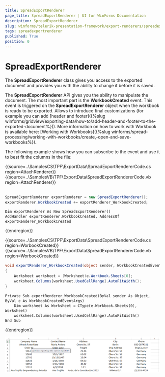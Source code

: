 ```yaml
---
title: SpreadExportRenderer
page_title: SpreadExportRenderer | UI for WinForms Documentation
description: SpreadExportRenderer
slug: winforms/telerik-presentation-framework/export-renderers/spreadexportrenderer
tags: spreadexportrenderer
published: True
position: 0
---
```


# SpreadExportRenderer


The __SpreadExportRenderer__ class gives you access to the exported document and provides you with the ability to change it before it is saved.
        

The __SpreadExportRenderer__ API gives you the ability to manipulate the document. The most important part is the __WorkbookCreated__ event. This event is triggered on the __SpreadExportRenderer__ object when the workbook is ready to be exported. Allows to introduce final customizations (for example you can add [header and footer]({%slug winforms/gridview/exporting-data/how-to/add-header-and-footer-to-the-exported-document%})). More information on how to work with Workbook is available here: [Working with Workbooks]({%slug winforms/spread-processing/working-with-workbooks/create,-open-and-save-workbooks%}).
        

The following example shows how you can subscribe to the event and use it to best fit the columns in the file:

{{source=..\SamplesCS\TPF\ExportData\SpreadExportRendererCode.cs region=AttachRenderer}} 
{{source=..\SamplesVB\TPF\ExportData\SpreadExportRendererCode.vb region=AttachRenderer}} 

````C#
          
SpreadExportRenderer exportRenderer = new SpreadExportRenderer();
exportRenderer.WorkbookCreated += exportRenderer_WorkbookCreated;

````
````VB.NET
Dim exportRenderer As New SpreadExportRenderer()
AddHandler exportRenderer.WorkbookCreated, AddressOf exportRenderer_WorkbookCreated

````

{{endregion}} 

{{source=..\SamplesCS\TPF\ExportData\SpreadExportRendererCode.cs region=WorbookCreated}} 
{{source=..\SamplesVB\TPF\ExportData\SpreadExportRendererCode.vb region=WorbookCreated}} 

````C#
void exportRenderer_WorkbookCreated(object sender, WorkbookCreatedEventArgs e)
{
    Worksheet worksheet = (Worksheet)e.Workbook.Sheets[0];
    worksheet.Columns[worksheet.UsedCellRange].AutoFitWidth();
}

````
````VB.NET
Private Sub exportRenderer_WorkbookCreated(ByVal sender As Object, ByVal e As WorkbookCreatedEventArgs)
    Dim worksheet As Worksheet = CType(e.Workbook.Sheets(0), Worksheet)
    worksheet.Columns(worksheet.UsedCellRange).AutoFitWidth()
End Sub

````

{{endregion}} 


![tpf-export-data-support-spread-export-renderer 001](images/tpf-export-data-support-spread-export-renderer001.png)
